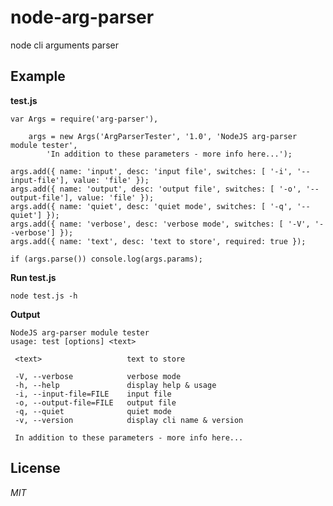 node-arg-parser
===============

node cli arguments parser



Example
--------

**test.js**

	var Args = require('arg-parser'),

		args = new Args('ArgParserTester', '1.0', 'NodeJS arg-parser module tester',
			'In addition to these parameters - more info here...');

	args.add({ name: 'input', desc: 'input file', switches: [ '-i', '--input-file'], value: 'file' });
	args.add({ name: 'output', desc: 'output file', switches: [ '-o', '--output-file'], value: 'file' });
	args.add({ name: 'quiet', desc: 'quiet mode', switches: [ '-q', '--quiet'] });
	args.add({ name: 'verbose', desc: 'verbose mode', switches: [ '-V', '--verbose'] });
	args.add({ name: 'text', desc: 'text to store', required: true });

	if (args.parse()) console.log(args.params);

**Run test.js**

	node test.js -h

**Output**

	NodeJS arg-parser module tester
	usage: test [options] <text>

	 <text>                   text to store

	 -V, --verbose            verbose mode
	 -h, --help               display help & usage
	 -i, --input-file=FILE    input file
	 -o, --output-file=FILE   output file
	 -q, --quiet              quiet mode
	 -v, --version            display cli name & version

	 In addition to these parameters - more info here...


License
-------

*MIT*

